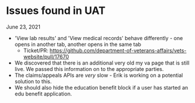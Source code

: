 # Issues found in UAT
June 23, 2021

- 'View lab results' and 'View medical records' behave differently - one opens in another tab, another opens in the same tab 
  - Ticket/PR: https://github.com/department-of-veterans-affairs/vets-website/pull/17670 
- We discovered that there is an additional very old my va page that is still live. We passed this information on to the appropriate parties. 
- The claims/appeals APIs are *very* slow - Erik is working on a potential solution to this.
- We should also hide the education benefit block if a user has started an edu benefit application.
